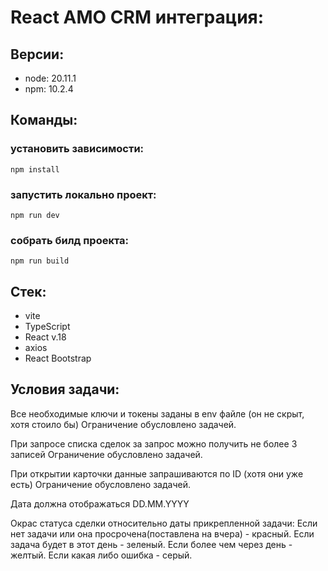 # React AMO CRM интеграция:

## Версии:

- node: 20.11.1
- npm: 10.2.4

## Команды:

### установить зависимости:

```
npm install
```

### запустить локально проект:

```
npm run dev
```

### собрать билд проекта:

```
npm run build
```

## Стек:

- vite
- TypeScript
- React v.18
- axios
- React Bootstrap

## Условия задачи:

Все необходимые ключи и токены заданы в env файле (он не скрыт, хотя стоило бы)
Ограничение обусловлено задачей.

При запросе списка сделок за запрос можно получить не более 3 записей
Ограничение обусловлено задачей.

При открытии карточки данные запрашиваются по ID (хотя они уже есть)
Ограничение обусловлено задачей.

Дата должна отображаться DD.MM.YYYY

Окрас статуса сделки относительно даты прикрепленной задачи:
Если нет задачи или она просрочена(поставлена на вчера) - красный.
Если задача будет в этот день - зеленый.
Если более чем через день - желтый.
Если какая либо ошибка - серый.
